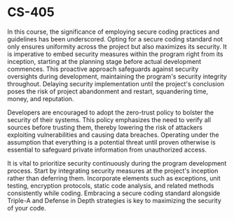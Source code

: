 # CS-405
In this course, the significance of employing secure coding practices and guidelines has been underscored. Opting for a secure coding standard not only ensures uniformity across the project but also maximizes its security. It is imperative to embed security measures within the program right from its inception, starting at the planning stage before actual development commences. This proactive approach safeguards against security oversights during development, maintaining the program's security integrity throughout. Delaying security implementation until the project's conclusion poses the risk of project abandonment and restart, squandering time, money, and reputation.

Developers are encouraged to adopt the zero-trust policy to bolster the security of their systems. This policy emphasizes the need to verify all sources before trusting them, thereby lowering the risk of attackers exploiting vulnerabilities and causing data breaches. Operating under the assumption that everything is a potential threat until proven otherwise is essential to safeguard private information from unauthorized access.

It is vital to prioritize security continuously during the program development process. Start by integrating security measures at the project's inception rather than deferring them. Incorporate elements such as exceptions, unit testing, encryption protocols, static code analysis, and related methods consistently while coding. Embracing a secure coding standard alongside Triple-A and Defense in Depth strategies is key to maximizing the security of your code.
